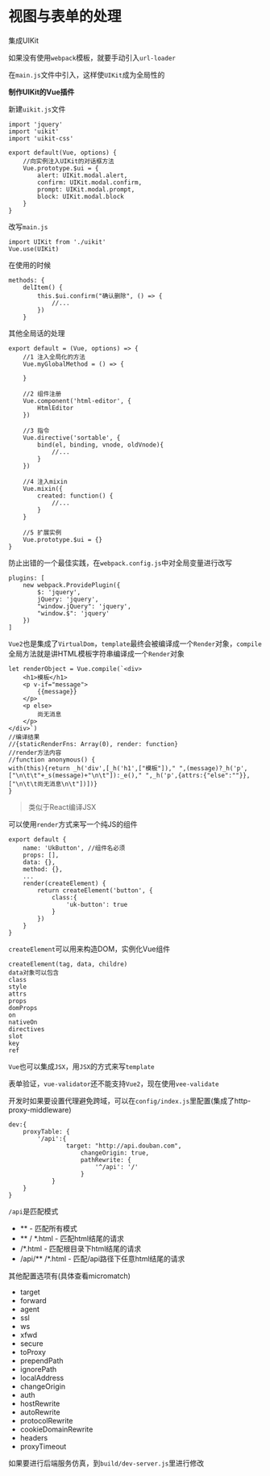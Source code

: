 # 视图与表单的处理

集成UIKit

如果没有使用`webpack`模板，就要手动引入`url-loader`

在`main.js`文件中引入，这样使`UIKit`成为全局性的

**制作UIKit的Vue插件**

新建`uikit.js`文件

```
import 'jquery'
import 'uikit'
import 'uikit-css'

export default(Vue, options) {
	//向实例注入UIKit的对话框方法
	Vue.prototype.$ui = {
		alert: UIKit.modal.alert,
		confirm: UIKit.modal.confirm,
		prompt: UIKit.modal.prompt,
		block: UIKit.modal.block
	}
}
```

改写`main.js`

```
import UIKit from './uikit'
Vue.use(UIKit)
```

在使用的时候

```
methods: {
	delItem() {
		this.$ui.confirm("确认删除", () => {
			//...
		})
	}
```

其他全局话的处理

```
export default = (Vue, options) => {
	//1 注入全局化的方法
	Vue.myGlobalMethod = () => {
	
	}
	
	//2 组件注册
	Vue.component('html-editor', {
		HtmlEditor
	})
	
	//3 指令
	Vue.directive('sortable', {
		bind(el, binding, vnode, oldVnode){
			//...
		}
	})
	
	//4 注入mixin
	Vue.mixin({
		created: function() {
			//...
		}
	}
	
	//5 扩展实例
	Vue.prototype.$ui = {}
}
```

防止出错的一个最佳实践，在`webpack.config.js`中对全局变量进行改写

```
plugins: [
	new webpack.ProvidePlugin({
		$: 'jquery',
		jQuery: 'jquery',
		"window.jQuery": 'jquery',
		"window.$": 'jquery'
	})
]
```

`Vue2`也是集成了`VirtualDom`，`template`最终会被编译成一个`Render`对象，`compile`全局方法就是讲HTML模板字符串编译成一个`Render`对象

```
let renderObject = Vue.compile(`<div>
	<h1>模板</h1>
	<p v-if="message">
		{{message}}
	</p>
	<p else>
		尚无消息
	</p>
</div>`)
//编译结果
//{staticRenderFns: Array(0), render: function}
//render方法内容
//function anonymous() {
with(this){return _h('div',[_h('h1',["模板"])," ",(message)?_h('p',["\n\t\t"+_s(message)+"\n\t"]):_e()," ",_h('p',{attrs:{"else":""}},["\n\t\t尚无消息\n\t"])])}
}
```
>类似于React编译JSX

可以使用`render`方式来写一个纯JS的组件

```
export default {
	name: 'UkButton', //组件名必须
	props: [],
	data: {},
	method: {},
	...
	render(createElement) {
		return createElement('button', {
			class:{
				'uk-button': true
			}
		})
	}
}
```

`createElement`可以用来构造DOM，实例化Vue组件

```
createElement(tag, data, childre)
data对象可以包含
class
style
attrs
props
domProps
on
nativeOn
directives
slot
key
ref
```

`Vue`也可以集成`JSX`，用`JSX`的方式来写`template`

表单验证，`vue-validator`还不能支持`Vue2`，现在使用`vee-validate`

开发时如果要设置代理避免跨域，可以在`config/index.js`里配置(集成了http-proxy-middleware)

```
dev:{
	proxyTable: {
		'/api':{
           	 	target: "http://api.douban.com",
            		changeOrigin: true,
            		pathRewrite: {
              			'^/api': '/'
            		}
        	}
	}
}
```

`/api`是匹配模式

* ** - 匹配所有模式
* ** / *.html - 匹配html结尾的请求
* /*.html - 匹配根目录下html结尾的请求
* /api/** /*.html - 匹配/api路径下任意html结尾的请求

其他配置选项有(具体查看micromatch)
* target
* forward
* agent
* ssl
* ws
* xfwd
* secure
* toProxy
* prependPath
* ignorePath
* localAddress
* changeOrigin
* auth
* hostRewrite
* autoRewrite
* protocolRewrite
* cookieDomainRewrite
* headers
* proxyTimeout

如果要进行后端服务仿真，到`build/dev-server.js`里进行修改
